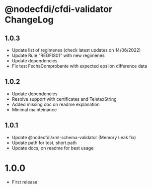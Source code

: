 # @nodecfdi/cfdi-validator ChangeLog

## 1.0.3
- Update list of regimenes (check latest updates on 14/06/2022)
- Update Rule "REGFIS01" with new regimenes
- Update dependencies
- Fix test FechaComprobante with expected epsilon difference data

## 1.0.2

- Update dependencies
- Resolve support with certificates and TeletexString
- Added missing doc on readme explanation
- Minimal mainteinance

## 1.0.1

- Update @nodecfdi/xml-schema-validator (Memory Leak fix)
- Update path for test, short path
- Update docs, on readme for best usage

# 1.0.0

- First release
